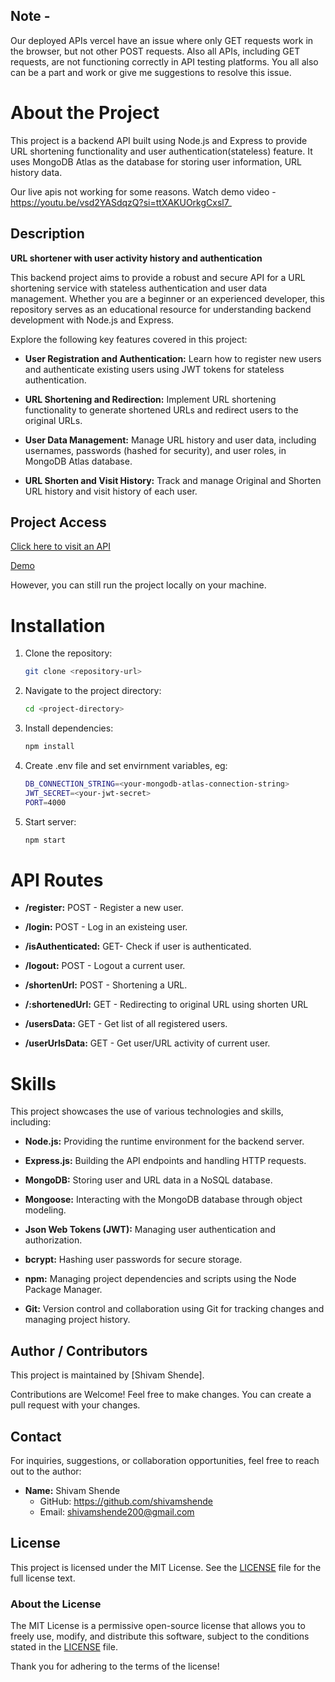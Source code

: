 ## Note -
Our deployed APIs vercel have an issue where only GET requests work in the browser, but not other POST requests. Also all APIs, including GET requests, are not functioning correctly in API testing platforms. You all also can be a part and work or give me suggestions to resolve this issue.

# About the Project

This project is a backend API built using Node.js and Express to provide URL shortening functionality and user authentication(stateless) feature. It uses MongoDB Atlas as the database for storing user information, URL history data.

Our live apis not working for some reasons. Watch demo video - https://youtu.be/vsd2YASdqzQ?si=ttXAKUOrkgCxsl7_

## Description

**URL shortener with user activity history and authentication**

This backend project aims to provide a robust and secure API for a URL shortening service with stateless authentication and user data management. Whether you are a beginner or an experienced developer, this repository serves as an educational resource for understanding backend development with Node.js and Express.

Explore the following key features covered in this project:     

- **User Registration and Authentication:** Learn how to register new users and authenticate existing users using JWT tokens for stateless authentication.               

- **URL Shortening and Redirection:** Implement URL shortening functionality to generate shortened URLs and redirect users to the original URLs.

- **User Data Management:** Manage URL history and user data, including usernames, passwords (hashed for security), and user roles, in MongoDB Atlas database.

- **URL Shorten and Visit History:** Track and manage Original and Shorten URL history and visit history of each user.

 ## Project Access

[Click here to visit an API](https://ur-shortener-stateless-auth-backend-23q70rmo6.vercel.app/)

[Demo](https://youtu.be/vsd2YASdqzQ?si=ttXAKUOrkgCxsl7_)

However, you can still run the project locally on your machine.

# Installation

1. Clone the repository:

   ```bash
   git clone <repository-url>

2. Navigate to the project directory:

   ```bash
   cd <project-directory>

3. Install dependencies:

   ```bash
   npm install

4. Create .env file and set envirnment variables, eg:

    ```bash
    DB_CONNECTION_STRING=<your-mongodb-atlas-connection-string>
    JWT_SECRET=<your-jwt-secret>
    PORT=4000

5. Start server:

    ```bash
    npm start

# API Routes

- **/register:** POST - Register a new user.

- **/login:** POST - Log in an existeing user.

- **/isAuthenticated:** GET- Check if user is authenticated.

- **/logout:** POST - Logout a current user.

- **/shortenUrl:** POST - Shortening a URL.

- **/:shortenedUrl:** GET - Redirecting to original URL using shorten URL

- **/usersData:** GET - Get list of all registered users.

- **/userUrlsData:** GET - Get user/URL activity of current user.

# Skills

This project showcases the use of various technologies and skills, including:

- **Node.js:** Providing the runtime environment for the backend server.

- **Express.js:** Building the API endpoints and handling HTTP requests.

- **MongoDB:** Storing user and URL data in a NoSQL database.

- **Mongoose:** Interacting with the MongoDB database through object modeling.

- **Json Web Tokens (JWT):** Managing user authentication and authorization. 

- **bcrypt:** Hashing user passwords for secure storage.

- **npm:** Managing project dependencies and scripts using the Node Package Manager.

- **Git:** Version control and collaboration using Git for tracking changes and managing project history.

## Author / Contributors

This project is maintained by [Shivam Shende].

Contributions are Welcome! Feel free to make changes. You can create a pull request with your changes.

## Contact

For inquiries, suggestions, or collaboration opportunities, feel free to reach out to the author:

- **Name:** Shivam Shende
  - GitHub: https://github.com/shivamshende
  - Email: shivamshende200@gmail.com

## License

This project is licensed under the MIT License. See the [LICENSE](LICENSE) file for the full license text.

### About the License

The MIT License is a permissive open-source license that allows you to freely use, modify, and distribute this software, subject to the conditions stated in the [LICENSE](LICENSE) file.

Thank you for adhering to the terms of the license!
